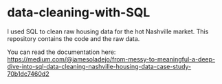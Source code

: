 # data-cleaning-with-SQL
I used SQL to clean raw housing data for the hot Nashville market. This repository contains the code and the raw data.

You can read the documentation here: https://medium.com/@jamesoladejo/from-messy-to-meaningful-a-deep-dive-into-sql-data-cleaning-nashville-housing-data-case-study-70b1dc7460d2
